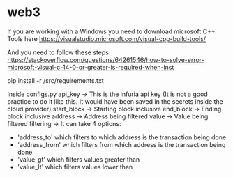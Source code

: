 # web3

If you are working with a Windows you need to download microsoft C++ Tools here https://visualstudio.microsoft.com/visual-cpp-build-tools/

And you need to follow these steps https://stackoverflow.com/questions/64261546/how-to-solve-error-microsoft-visual-c-14-0-or-greater-is-required-when-inst


pip install -r /src/requirements.txt



Inside configs.py
api_key -> This is the infuria api key (It is not a good practice to do it like this. It would have been saved in the secrets inside the cloud provider)
start_block -> Starting block inclusive
end_block -> Ending block inclusive
address -> Address being filtered
value -> Value being filtered
filtering -> It can take 4 options:
- 'address_to' which filters to which address is the transaction being done
- 'address_from' which filters from which address is the transaction being done
- 'value_gt' which filters values greater than
- 'value_lt' which filters values lower than
